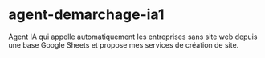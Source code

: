 # agent-demarchage-ia1
Agent IA qui appelle automatiquement les entreprises sans site web depuis une base Google Sheets et propose mes services de création de site.
